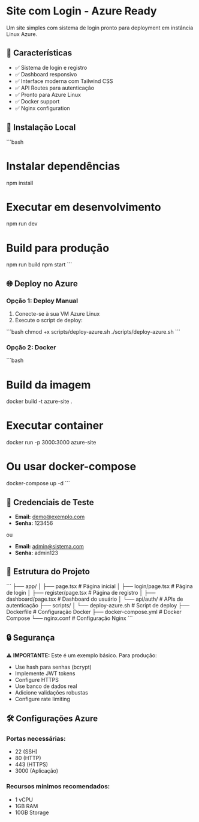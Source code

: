 # Site com Login - Azure Ready

Um site simples com sistema de login pronto para deployment em instância Linux Azure.

## 🚀 Características

- ✅ Sistema de login e registro
- ✅ Dashboard responsivo
- ✅ Interface moderna com Tailwind CSS
- ✅ API Routes para autenticação
- ✅ Pronto para Azure Linux
- ✅ Docker support
- ✅ Nginx configuration

## 🔧 Instalação Local

\`\`\`bash
# Instalar dependências
npm install

# Executar em desenvolvimento
npm run dev

# Build para produção
npm run build
npm start
\`\`\`

## 🌐 Deploy no Azure

### Opção 1: Deploy Manual

1. Conecte-se à sua VM Azure Linux
2. Execute o script de deploy:

\`\`\`bash
chmod +x scripts/deploy-azure.sh
./scripts/deploy-azure.sh
\`\`\`

### Opção 2: Docker

\`\`\`bash
# Build da imagem
docker build -t azure-site .

# Executar container
docker run -p 3000:3000 azure-site

# Ou usar docker-compose
docker-compose up -d
\`\`\`

## 👤 Credenciais de Teste

- **Email:** demo@exemplo.com
- **Senha:** 123456

ou

- **Email:** admin@sistema.com  
- **Senha:** admin123

## 📁 Estrutura do Projeto

\`\`\`
├── app/
│   ├── page.tsx              # Página inicial
│   ├── login/page.tsx        # Página de login
│   ├── register/page.tsx     # Página de registro
│   ├── dashboard/page.tsx    # Dashboard do usuário
│   └── api/auth/            # APIs de autenticação
├── scripts/
│   └── deploy-azure.sh      # Script de deploy
├── Dockerfile               # Configuração Docker
├── docker-compose.yml       # Docker Compose
└── nginx.conf              # Configuração Nginx
\`\`\`

## 🔒 Segurança

⚠️ **IMPORTANTE:** Este é um exemplo básico. Para produção:

- Use hash para senhas (bcrypt)
- Implemente JWT tokens
- Configure HTTPS
- Use banco de dados real
- Adicione validações robustas
- Configure rate limiting

## 🛠️ Configurações Azure

### Portas necessárias:
- 22 (SSH)
- 80 (HTTP)
- 443 (HTTPS)
- 3000 (Aplicação)

### Recursos mínimos recomendados:
- 1 vCPU
- 1GB RAM
- 10GB Storage
